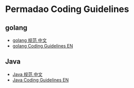 # Permadao Coding Guidelines
## golang
- [golang 规范 中文](./golang/README_zh.md)
- [golang Coding Guidelines EN](./golang/README_en.md)

## Java
- [Java 规范 中文](./java/README_zh.md)
- [Java Coding Guidelines EN](./java/README_en.md)